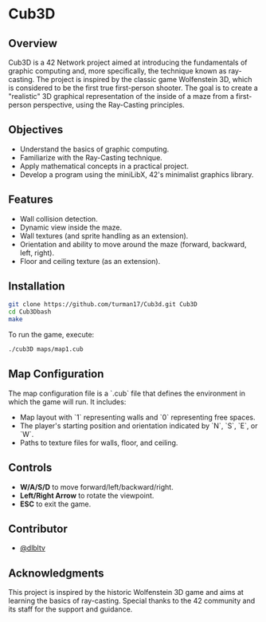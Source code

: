 
# Cub3D

## Overview

Cub3D is a 42 Network project aimed at introducing the fundamentals of graphic computing and, more specifically, the technique known as ray-casting. The project is inspired by the classic game Wolfenstein 3D, which is considered to be the first true first-person shooter. The goal is to create a "realistic" 3D graphical representation of the inside of a maze from a first-person perspective, using the Ray-Casting principles.

## Objectives

- Understand the basics of graphic computing.
- Familiarize with the Ray-Casting technique.
- Apply mathematical concepts in a practical project.
- Develop a program using the miniLibX, 42's minimalist graphics library.

## Features

- Wall collision detection.
- Dynamic view inside the maze.
- Wall textures (and sprite handling as an extension).
- Orientation and ability to move around the maze (forward, backward, left, right).
- Floor and ceiling texture (as an extension).

## Installation

```bash
git clone https://github.com/turman17/Cub3d.git Cub3D
cd Cub3Dbash
make
```

To run the game, execute:

```bash
./cub3D maps/map1.cub
```

## Map Configuration

The map configuration file is a \`.cub\` file that defines the environment in which the game will run. It includes:

- Map layout with \`1\` representing walls and \`0\` representing free spaces.
- The player's starting position and orientation indicated by \`N\`, \`S\`, \`E\`, or \`W\`.
- Paths to texture files for walls, floor, and ceiling.

## Controls

- **W/A/S/D** to move forward/left/backward/right.
- **Left/Right Arrow** to rotate the viewpoint.
- **ESC** to exit the game.

## Contributor

- [@dlbltv](https://github.com/dlbltv)
  
## Acknowledgments

This project is inspired by the historic Wolfenstein 3D game and aims at learning the basics of ray-casting. Special thanks to the 42 community and its staff for the support and guidance.
